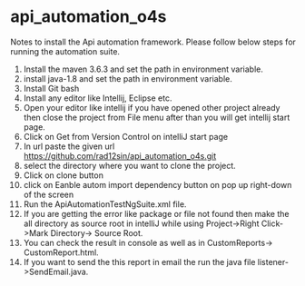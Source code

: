 # api_automation_o4s
Notes to install the Api automation framework. Please follow below steps for running the automation suite.
1. Install the maven 3.6.3 and set the path in environment variable.
2. install java-1.8 and set the path in environment variable.
3. Install Git bash 
4. Install any editor like Intellij, Eclipse etc.
5. Open your editor like intellij if you have opened other project already then close the project from File menu after than you will get intellij start page.
6. Click on Get from Version Control on intelliJ start page
7. In url paste the given url https://github.com/rad12sin/api_automation_o4s.git
8. select the directory where you want to clone the project.
9. Click on clone button
10. click on Eanble autom import dependency button on pop up right-down of the screen
11. Run the ApiAutomationTestNgSuite.xml file.
12. If you are getting the error like package or file not found then make the all directory as source root in intelliJ while using Project->Right Click->Mark Directory-> Source Root.
12. You can check the result in console as well as in CustomReports-> CustomReport.html. 
13. If you want to send the this report in email the run the java file listener->SendEmail.java.

